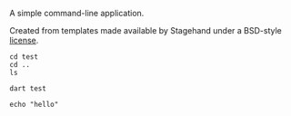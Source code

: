 A simple command-line application.

Created from templates made available by Stagehand under a BSD-style
[license](https://github.com/dart-lang/stagehand/blob/master/LICENSE).

```Shell
cd test
cd ..
ls

dart test

echo "hello"
```
